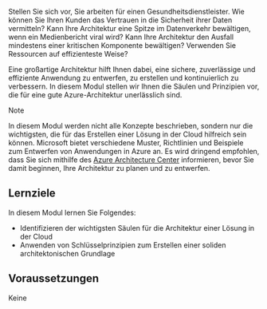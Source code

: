 Stellen Sie sich vor, Sie arbeiten für einen Gesundheitsdienstleister. Wie können Sie Ihren Kunden das Vertrauen in die Sicherheit ihrer Daten vermitteln? Kann Ihre Architektur eine Spitze im Datenverkehr bewältigen, wenn ein Medienbericht viral wird? Kann Ihre Architektur den Ausfall mindestens einer kritischen Komponente bewältigen? Verwenden Sie Ressourcen auf effizienteste Weise?

Eine großartige Architektur hilft Ihnen dabei, eine sichere, zuverlässige und effiziente Anwendung zu entwerfen, zu erstellen und kontinuierlich zu verbessern. In diesem Modul stellen wir Ihnen die Säulen und Prinzipien vor, die für eine gute Azure-Architektur unerlässlich sind.

> [!NOTE]
> In diesem Modul werden nicht alle Konzepte beschrieben, sondern nur die wichtigsten, die für das Erstellen einer Lösung in der Cloud hilfreich sein können. Microsoft bietet verschiedene Muster, Richtlinien und Beispiele zum Entwerfen von Anwendungen in Azure an. Es wird dringend empfohlen, dass Sie sich mithilfe des [Azure Architecture Center](https://docs.microsoft.com/azure/architecture/) informieren, bevor Sie damit beginnen, Ihre Architektur zu planen und zu entwerfen.

## <a name="learning-objectives"></a>Lernziele

In diesem Modul lernen Sie Folgendes:

- Identifizieren der wichtigsten Säulen für die Architektur einer Lösung in der Cloud
- Anwenden von Schlüsselprinzipien zum Erstellen einer soliden architektonischen Grundlage

## <a name="prerequisites"></a>Voraussetzungen  

Keine